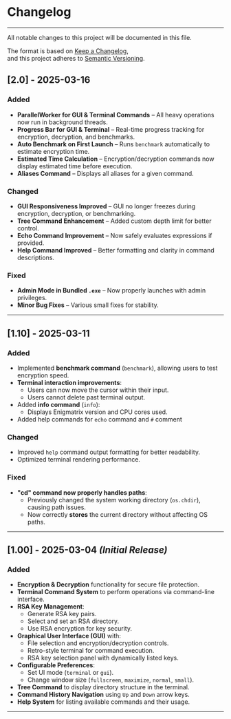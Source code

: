 # Changelog

---

All notable changes to this project will be documented in this file.

The format is based on [Keep a Changelog](https://keepachangelog.com/en/1.0.0/),  
and this project adheres to [Semantic Versioning](https://semver.org/).

## [2.0] - 2025-03-16
### Added
- **ParallelWorker for GUI & Terminal Commands** – All heavy operations now run in background threads.
- **Progress Bar for GUI & Terminal** – Real-time progress tracking for encryption, decryption, and benchmarks.
- **Auto Benchmark on First Launch** – Runs `benchmark` automatically to estimate encryption time.
- **Estimated Time Calculation** – Encryption/decryption commands now display estimated time before execution.
- **Aliases Command** – Displays all aliases for a given command.

### Changed
- **GUI Responsiveness Improved** – GUI no longer freezes during encryption, decryption, or benchmarking.
- **Tree Command Enhancement** – Added custom depth limit for better control.
- **Echo Command Improvement** – Now safely evaluates expressions if provided.
- **Help Command Improved** – Better formatting and clarity in command descriptions.

### Fixed
- **Admin Mode in Bundled `.exe`** – Now properly launches with admin privileges.
- **Minor Bug Fixes** – Various small fixes for stability.

---
## [1.10] - 2025-03-11
### Added
- Implemented **benchmark command** (`benchmark`), allowing users to test encryption speed.
- **Terminal interaction improvements**:
  - Users can now move the cursor within their input.
  - Users cannot delete past terminal output.
- Added **info command** (`info`):
  - Displays Enigmatrix version and CPU cores used.
- Added help commands for `echo` command and `#` comment

### Changed
- Improved `help` command output formatting for better readability.
- Optimized terminal rendering performance.

### Fixed
- **"cd" command now properly handles paths**:
  - Previously changed the system working directory (`os.chdir`), causing path issues.
  - Now correctly **stores** the current directory without affecting OS paths.

---

## **[1.00] - 2025-03-04** *(Initial Release)*  

### **Added**  
- **Encryption & Decryption** functionality for secure file protection.  
- **Terminal Command System** to perform operations via command-line interface.  
- **RSA Key Management**:  
  - Generate RSA key pairs.  
  - Select and set an RSA directory.  
  - Use RSA encryption for key security.  
- **Graphical User Interface (GUI)** with:  
  - File selection and encryption/decryption controls.  
  - Retro-style terminal for command execution.  
  - RSA key selection panel with dynamically listed keys.  
- **Configurable Preferences**:  
  - Set UI mode (`terminal` or `gui`).  
  - Change window size (`fullscreen`, `maximize`, `normal`, `small`).  
- **Tree Command** to display directory structure in the terminal.  
- **Command History Navigation** using `Up` and `Down` arrow keys.  
- **Help System** for listing available commands and their usage.  

---